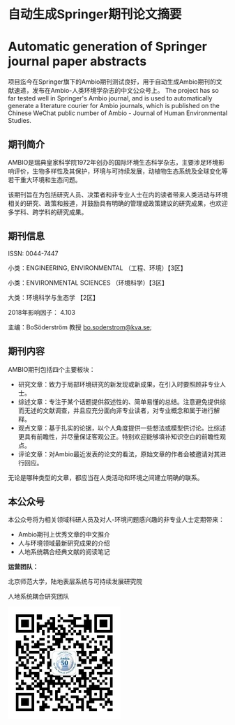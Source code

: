 # 自动生成Springer期刊论文摘要
# Automatic generation of Springer journal paper abstracts

项目迄今在Springer旗下的Ambio期刊测试良好，用于自动生成Ambio期刊的文献速递，发布在Ambio-人类环境学杂志的中文公众号上。
The project has so far tested well in Springer's Ambio journal, and is used to automatically generate a literature courier for Ambio journals, which is published on the Chinese WeChat public number of Ambio - Journal of Human Environmental Studies.

## 期刊简介
AMBIO是瑞典皇家科学院1972年创办的国际环境生态科学杂志，主要涉足环境影响评价，生物多样性及其保护，环境与可持续发展，动植物生态系统及全球变化等若干重大环境和生态问题。

该期刊旨在为包括研究人员、决策者和非专业人士在内的读者带来人类活动与环境相关的研究、政策和报道，并鼓励具有明确的管理或政策建议的研究成果，也欢迎多学科、跨学科的研究成果。

## 期刊信息

ISSN: 0044-7447

小类：ENGINEERING, ENVIRONMENTAL （工程、环境）【3区】

小类：ENVIRONMENTAL SCIENCES （环境科学）【3区】

大类：环境科学与生态学 【2区】

2018年影响因子： 4.103

主编：BoSöderström 教授 <bo.soderstrom@kva.se>;

## 期刊内容

AMBIO期刊包括四个主要板块：

- 研究文章：致力于局部环境研究的新发现或新成果，在引入时要照顾非专业人士。
- 综述文章：专注于某个话题提供叙述性的、简单易懂的总结。注意避免提供综而无述的文献调查，并且应充分面向非专业读者，对专业概念和属于进行解释。
- 观点文章：基于扎实的论据，以个人角度提供一些想法或模型供讨论。比综述更具有前瞻性，并尽量保证客观公正。特别欢迎能够填补知识空白的前瞻性观点。
- 评论文章：对Ambio最近发表的论文的看法，原始文章的作者会被邀请对其进行回应。

无论是哪种类型的文章，都应当在人类活动和环境之间建立明确的联系。

## 本公众号

本公众号将为相关领域科研人员及对人-环境问题感兴趣的非专业人士定期带来：

- Ambio期刊上优秀文章的中文推介
- 人与环境领域最新研究成果的介绍
- 人地系统耦合经典文献的阅读笔记

**运营团队：**

北京师范大学，陆地表层系统与可持续发展研究院

人地系统耦合研究团队

![Ambio](https://github.com/SongshGeo/PicBed/blob/master/Ambio公号二维码.jpg?raw=true)